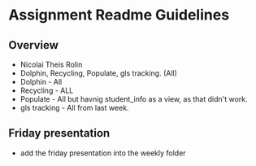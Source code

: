 # Assignment Readme Guidelines

## Overview

- Nicolai Theis Rolin
- Dolphin, Recycling, Populate, gls tracking. (All) 
- Dolphin - All
- Recycling - ALL
- Populate - All but havnig student_info as a view, as that didn't work.
- gls tracking - All from last week.

## Friday presentation
- add the friday presentation into the weekly folder
